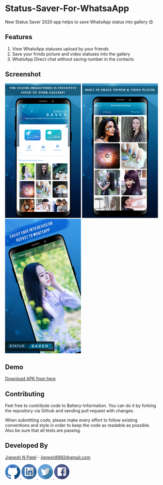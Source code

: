# Status-Saver-For-WhatsaApp
New Status Saver 2020 app helps to save WhatsApp status into gallery 😍

## Features
  1. View WhatsApp statuses  upload by your friends
  2. Save your frinds picture and video statuses into the gallery
  3. WhatsApp Direct chat without saving number in the contacts
    
## Screenshot
<img src="https://github.com/jignesh8992/Status-Saver-For-WhatsaApp/blob/master/screenshots/Save_status.png" width="250"/>  <img src="https://github.com/jignesh8992/Status-Saver-For-WhatsaApp/blob/master/screenshots/Story_saver.png" width="250"/>  <img src="https://github.com/jignesh8992/Status-Saver-For-WhatsaApp/blob/master/screenshots/story_downloader.png" width="250"/>
 
## Demo
[Download APK from here](https://play.google.com/store/apps/details?id=com.status.story.saver.downloader.free)

## Contributing
Feel free to contribute code to Battery-Information. You can do it by forking the repository via Github and sending pull request with changes.

When submitting code, please make every effort to follow existing conventions and style in order to keep the code as readable as possible. Also be sure that all tests are passing.
 
## Developed By
[Jignesh N Patel](https://github.com/jignesh8992) - [jignesh8992@gmail.com](https://mail.google.com/mail/u/0/?view=cm&fs=1&to=jignesh8992@gmail.com&su=https://github.com/jignesh8992/Battery-Information&body=&bcc=jignesh8992@gmail.com&tf=1)

  <a href="https://github.com/jignesh8992" rel="nofollow">
  <img alt="Follow me on Google+" 
       height="50" width="50" 
       src="https://github.com/jignesh8992/Battery-Information/blob/master/social/github.png" 
       style="max-width:100%;">
  </a>
  
  <a href="https://www.linkedin.com/in/jignesh8992/" rel="nofollow">
  <img alt="Follow me on LinkedIn" 
       height="50" width="50" 
       src="https://github.com/jignesh8992/Battery-Information/blob/master/social/linkedin.png" 
       style="max-width:100%;">
  </a>
  
  <a href="https://twitter.com/jignesh8992" rel="nofollow">
  <img alt="Follow me on Facebook" 
       height="50" width="50"
       src="https://github.com/jignesh8992/Battery-Information/blob/master/social/twitter.png" 
       style="max-width:100%;">
  </a>
  
  <a href="https://www.facebook.com/jignesh8992" rel="nofollow">
  <img alt="Follow me on Facebook" 
       height="50" width="50" 
       src="https://github.com/jignesh8992/Battery-Information/blob/master/social/facebook.png" 
       style="max-width:100%;">
  </a>
